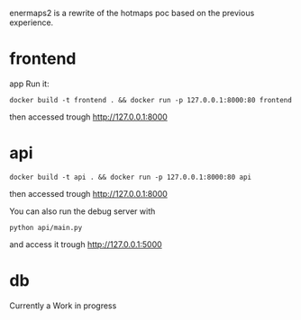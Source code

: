 enermaps2 is a rewrite of the hotmaps poc based on the previous experience.

# frontend

app
Run it:
```
docker build -t frontend . && docker run -p 127.0.0.1:8000:80 frontend
```

then accessed trough http://127.0.0.1:8000

# api

```
docker build -t api . && docker run -p 127.0.0.1:8000:80 api
```
then accessed trough http://127.0.0.1:8000

You can also run the debug server with 

```
python api/main.py
```
and access it trough http://127.0.0.1:5000
# db
Currently a Work in progress
